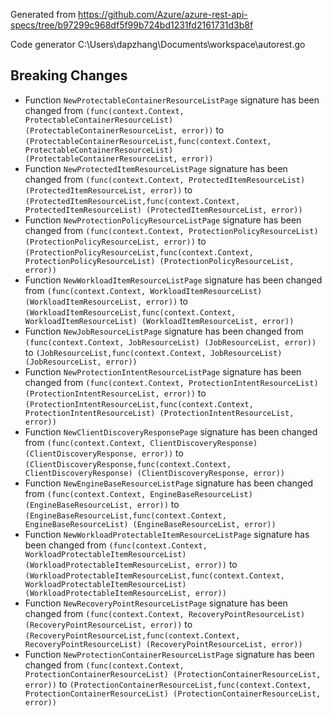 
Generated from https://github.com/Azure/azure-rest-api-specs/tree/b97299c968df5f99b724bd1231fd2161731d3b8f

Code generator C:\Users\dapzhang\Documents\workspace\autorest.go

## Breaking Changes

- Function `NewProtectableContainerResourceListPage` signature has been changed from `(func(context.Context, ProtectableContainerResourceList) (ProtectableContainerResourceList, error))` to `(ProtectableContainerResourceList,func(context.Context, ProtectableContainerResourceList) (ProtectableContainerResourceList, error))`
- Function `NewProtectedItemResourceListPage` signature has been changed from `(func(context.Context, ProtectedItemResourceList) (ProtectedItemResourceList, error))` to `(ProtectedItemResourceList,func(context.Context, ProtectedItemResourceList) (ProtectedItemResourceList, error))`
- Function `NewProtectionPolicyResourceListPage` signature has been changed from `(func(context.Context, ProtectionPolicyResourceList) (ProtectionPolicyResourceList, error))` to `(ProtectionPolicyResourceList,func(context.Context, ProtectionPolicyResourceList) (ProtectionPolicyResourceList, error))`
- Function `NewWorkloadItemResourceListPage` signature has been changed from `(func(context.Context, WorkloadItemResourceList) (WorkloadItemResourceList, error))` to `(WorkloadItemResourceList,func(context.Context, WorkloadItemResourceList) (WorkloadItemResourceList, error))`
- Function `NewJobResourceListPage` signature has been changed from `(func(context.Context, JobResourceList) (JobResourceList, error))` to `(JobResourceList,func(context.Context, JobResourceList) (JobResourceList, error))`
- Function `NewProtectionIntentResourceListPage` signature has been changed from `(func(context.Context, ProtectionIntentResourceList) (ProtectionIntentResourceList, error))` to `(ProtectionIntentResourceList,func(context.Context, ProtectionIntentResourceList) (ProtectionIntentResourceList, error))`
- Function `NewClientDiscoveryResponsePage` signature has been changed from `(func(context.Context, ClientDiscoveryResponse) (ClientDiscoveryResponse, error))` to `(ClientDiscoveryResponse,func(context.Context, ClientDiscoveryResponse) (ClientDiscoveryResponse, error))`
- Function `NewEngineBaseResourceListPage` signature has been changed from `(func(context.Context, EngineBaseResourceList) (EngineBaseResourceList, error))` to `(EngineBaseResourceList,func(context.Context, EngineBaseResourceList) (EngineBaseResourceList, error))`
- Function `NewWorkloadProtectableItemResourceListPage` signature has been changed from `(func(context.Context, WorkloadProtectableItemResourceList) (WorkloadProtectableItemResourceList, error))` to `(WorkloadProtectableItemResourceList,func(context.Context, WorkloadProtectableItemResourceList) (WorkloadProtectableItemResourceList, error))`
- Function `NewRecoveryPointResourceListPage` signature has been changed from `(func(context.Context, RecoveryPointResourceList) (RecoveryPointResourceList, error))` to `(RecoveryPointResourceList,func(context.Context, RecoveryPointResourceList) (RecoveryPointResourceList, error))`
- Function `NewProtectionContainerResourceListPage` signature has been changed from `(func(context.Context, ProtectionContainerResourceList) (ProtectionContainerResourceList, error))` to `(ProtectionContainerResourceList,func(context.Context, ProtectionContainerResourceList) (ProtectionContainerResourceList, error))`

